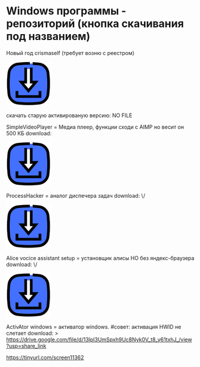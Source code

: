 # Windows программы - репозиторий (кнопка скачивания под названием)

Новый год crismaself (требует возню с реестром)

[![Download](https://github.com/Artemovich123/crismaself/blob/Artemovich123-patch-1/download.png)](https://drive.google.com/file/d/1tKlDAJNlMxS6_3elXn2mixawXs2_jD6C/view?usp=sharing)


скачать старую активированую версию: NO FILE


SimpleVideoPlayer = Медиа плеер, функции сходи с AIMP но весит он 500 КБ download: 

[![Download](https://github.com/Artemovich123/crismaself/blob/Artemovich123-patch-1/download.png)](https://drive.google.com/file/d/1O-055bzI-sUrAUe92Yszr_IVHQXRR6d8/view?usp=share_link)
  
  
  
ProcessHacker = аналог диспечера задач download: \\/
  
[![Download](https://github.com/Artemovich123/crismaself/blob/Artemovich123-patch-1/download.png)](https://drive.google.com/file/d/1Q4Ul0uYgGC7qQdzqVhafXPx-b0NoPMCe/view?usp=share_link)

Alice vocice assistant setup = установщик алисы НО без яндекс-браузера download: \\/
  
[![Download](https://github.com/Artemovich123/crismaself/blob/Artemovich123-patch-1/download.png)]([[URL](https://drive.google.com/file/d/1uAcWVNzhQzF8ua7psc9uCFkizmcIkkwS/view?usp=share_link)](https://drive.google.com/file/d/1uAcWVNzhQzF8ua7psc9uCFkizmcIkkwS/view?usp=share_link))

ActivAtor windows = активатор windows. #совет: активация HWID не слетает download: > https://drive.google.com/file/d/13lpI3UmSpxh9Uc8Nyk0V_t8_y61txhJ_/view?usp=share_link



































https://tinyurl.com/screen11362
